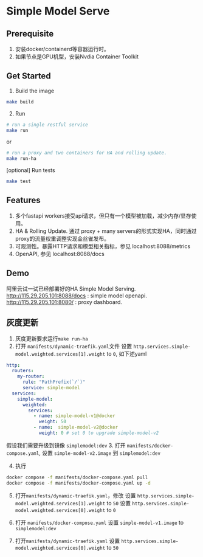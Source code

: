 # Simple Model Serve

## Prerequisite

1. 安装docker/containerd等容器运行时。
2. 如果节点是GPU机型，安装Nvdia Container Toolkit


## Get Started
1. Build the image
```bash
make build
```
2. Run
```bash
# run a single restful service
make run
```
or

```bash
# run a proxy and two containers for HA and rolling update.
make run-ha
```

[optional] Run tests
```bash
make test
```

## Features

1. 多个fastapi workers接受api请求，但只有一个模型被加载，减少内存/显存使用。
2. HA & Rolling Update. 通过 proxy + many servers的形式实现HA，同时通过proxy的流量权重调整实现金丝雀发布。
3. 可观测性。暴露HTTP请求和模型相关指标，参见 localhost:8088/metrics
4. OpenAPI, 参见 localhost:8088/docs

## Demo
阿里云试一试已经部署好的HA Simple Model Serving.
http://115.29.205.101:8088/docs : simple model openapi.
http://115.29.205.101:8080/ : proxy dashboard.


## 灰度更新
1. 灰度更新要求运行`make run-ha`
2. 打开 `manifests/dynamic-traefik.yaml`文件
设置 `http.services.simple-model.weighted.services[1].weight` to `0`,
如下述yaml
```yaml
http:
  routers:
    my-router:
      rule: "PathPrefix(`/`)"
      service: simple-model
  services:
    simple-model:
      weighted:
        services:
          - name: simple-model-v1@docker
            weight: 50
          - name:  simple-model-v2@docker
            weight: 0 # set 0 to upgrade simple-model-v2
```
假设我们需要升级到镜像 `simplemodel:dev`
3. 打开 `manifests/docker-compose.yaml`, 
设置 `simple-model-v2.image` 到 `simplemodel:dev`

4. 执行 
```bash
docker compose -f manifests/docker-compose.yaml pull
docker compose -f manifests/docker-compose.yaml up -d
```
5. 打开`manifests/dynamic-traefik.yaml`，修改
设置 `http.services.simple-model.weighted.services[1].weight` to `50`
设置 `http.services.simple-model.weighted.services[0].weight` to `0`

6. 打开 `manifests/docker-compose.yaml`
设置 `simple-model-v1.image` to `simplemodel:dev`

7. 打开`manifests/dynamic-traefik.yaml`
设置 `http.services.simple-model.weighted.services[0].weight` to `50`